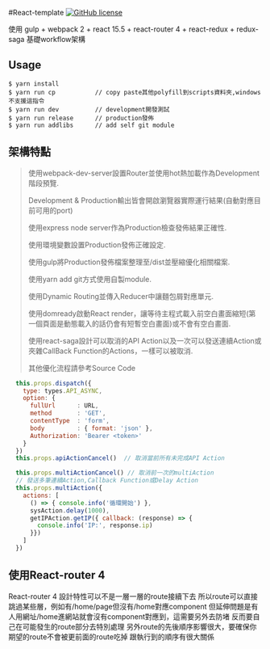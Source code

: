 #React-template [![GitHub license](https://img.shields.io/badge/license-MIT-blue.svg?style=flat-square)](https://raw.githubusercontent.com/totofish/react-template/master/LICENSE)

使用 gulp + webpack 2 + react 15.5 + react-router 4 + react-redux + redux-saga 基礎workflow架構



## Usage

```shell
$ yarn install
$ yarn run cp           // copy paste其他polyfill到scripts資料夾,windows不支援這指令
$ yarn run dev          // development開發測試
$ yarn run release      // production發佈
$ yarn run addlibs      // add self git module
```

## 架構特點
> 使用webpack-dev-server設置Router並使用hot熱加載作為Development階段預覽.
>
> Development & Production輸出皆會開啟瀏覽器實際運行結果(自動對應目前可用的port)
>
> 使用express node server作為Production檢查發佈結果正確性.
>
> 使用環境變數設置Production發佈正確設定.
>
> 使用gulp將Production發佈檔案整理至/dist並壓縮優化相關檔案.
>
> 使用yarn add git方式使用自製module.
>
> 使用Dynamic Routing並傳入Reducer中讓麵包屑對應單元.
>
> 使用domready啟動React render，讓等待主程式載入前空白畫面縮短(第一個頁面是動態載入的話仍會有短暫空白畫面)或不會有空白畫面.
>
> 使用react-saga設計可以取消的API Action以及一次可以發送連續Action或夾雜CallBack Function的Actions，一樣可以被取消.
>
> 其他優化流程請參考Source Code


```javascript
  this.props.dispatch({
    type: types.API_ASYNC,
    option: {
      fullUrl      : URL,
      method       : 'GET',
      contentType  : 'form',
      body         : { format: 'json' },
      Authorization: 'Bearer <token>'
    }
  })
  this.props.apiActionCancel()  // 取消當前所有未完成API Action

  this.props.multiActionCancel() // 取消前一次的multiAction
  // 發送多筆連續Action,Callback Function或Delay Action
  this.props.multiAction({
    actions: [
      () => { console.info('循環開始') },
      sysAction.delay(1000),
      getIPAction.getIP({ callback: (response) => {
        console.info('IP:', response.ip)
      }})
    ]
  })
```

## 使用React-router 4
React-router 4 設計特性可以不是一層一層的route接續下去
所以route可以直接跳過某些層，例如有/home/page但沒有/home對應component
但延伸問題是有人用網址/home進網站就會沒有component對應到，這需要另外去防堵
反而要自己在可能發生的route部分去特別處理
另外route的先後順序影響很大，要確保你期望的route不會被更前面的route吃掉
跟執行到的順序有很大關係